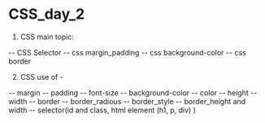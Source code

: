 # CSS_day_2
1. CSS main topic:

-- CSS Selector
-- css margin_padding
-- css background-color
-- css border

2. CSS use of -
 
 -- margin 
 -- padding
 -- font-size
 -- background-color
 -- color
 -- height 
 -- width
 -- border
 -- border_radious
 -- border_style
 -- border_height and width
 -- selector(id and class, html element (h1, p, div) )



